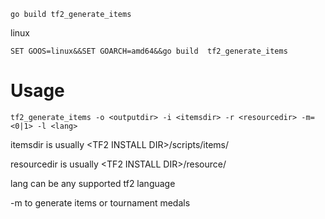 `go build tf2_generate_items`

linux

`SET GOOS=linux&&SET GOARCH=amd64&&go build  tf2_generate_items`

# Usage
`tf2_generate_items -o <outputdir> -i <itemsdir> -r <resourcedir> -m=<0|1> -l <lang>`

itemsdir is usually \<TF2 INSTALL DIR\>/scripts/items/

resourcedir is usually \<TF2 INSTALL DIR\>/resource/

lang can be any supported tf2 language

-m to generate items or tournament medals
